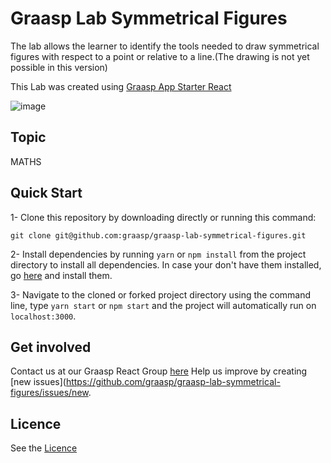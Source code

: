 # Graasp Lab Symmetrical Figures

The lab allows the learner to identify the tools needed to draw symmetrical figures with respect to a point or relative to a line.(The drawing is not yet possible in this version)

This Lab was created using [Graasp App Starter React](https://github.com/react-epfl/graasp-app-starter-react)

![image](https://github.com/graasp/graasp-lab-symmetrical-figures/blob/38/update-readme/public/preview.png)
## Topic

MATHS


## Quick Start

1- Clone this repository by downloading directly or running this command:

```
git clone git@github.com:graasp/graasp-lab-symmetrical-figures.git
```

2- Install dependencies by running `yarn` or `npm install` from the project directory to install all dependencies. In case your don't have them installed, go
[here](https://changelog.com/posts/install-node-js-with-homebrew-on-os-x) and install them.

3- Navigate to the cloned or forked project directory using the command line, type `yarn start` or `npm start` and the project will automatically run on `localhost:3000`.

## Get involved

Contact us at our Graasp React Group [here](http://graasp.eu/)
Help us improve by creating [new issues](https://github.com/graasp/graasp-lab-symmetrical-figures/issues/new.

## Licence

See the [Licence](https://github.com/graasp/graasp-lab-symmetrical-figures/blob/1/main-view/LICENSE)
